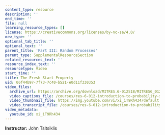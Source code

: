 ```yaml
---
content_type: resource
description: ''
end_time: ''
file: null
learning_resource_types: []
license: https://creativecommons.org/licenses/by-nc-sa/4.0/
ocw_type: ''
optional_tab_title: ''
optional_text: ''
parent_title: 'Part III: Random Processes'
parent_type: SupplementalResourceSection
related_resources_text: ''
resource_index_text: ''
resourcetype: Video
start_time: ''
title: The Fresh Start Property
uid: 06f44b97-7f73-7c40-b521-e0d11f330353
video_files:
  archive_url: https://archive.org/download/MITRES.6-012S18/MITRES6_012S18_L21-05_300k.mp4
  video_captions_file: /courses/res-6-012-introduction-to-probability-spring-2018/a4ce8dc45376509ca47f5b916859784d_xi_iT9Rh434.vtt
  video_thumbnail_file: https://img.youtube.com/vi/xi_iT9Rh434/default.jpg
  video_transcript_file: /courses/res-6-012-introduction-to-probability-spring-2018/5d6ba7d61c7b74f19d2bd41451d215c7_xi_iT9Rh434.pdf
video_metadata:
  youtube_id: xi_iT9Rh434
---
```


**Instructor:** John Tsitsiklis

